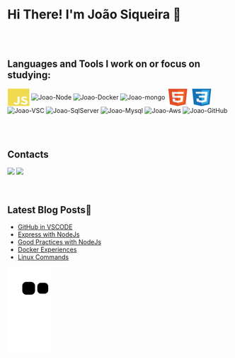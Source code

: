 # Hi There! I'm João Siqueira 👋

<!--
**joaopfsiqueira/joaopfsiqueira** is a ✨ _special_ ✨ repository because its `README.md` (this file) appears on your GitHub profile.

Here are some ideas to get you started:

- 🔭 I’m currently working on ...
- 🌱 I’m currently learning ...
- 👯 I’m looking to collaborate on ...
- 🤔 I’m looking for help with ...
- 💬 Ask me about ...
- 📫 How to reach me: ...
- 😄 Pronouns: ...
- ⚡ Fun fact: ...
-->
<!--
<div align="left">
  <a href="https://github.com/joaopfsiqueira">
  <img height="180em" src="https://github-readme-stats.vercel.app/api?username=joaopfsiqueira&show_icons=true&theme=dracula&include_all_commits=true&count_private=true&title_color=007bff&text_color=e7e7e7&icon_color=007bff&bg_color=171c28"/>
  <img height="180em" src="https://github-readme-stats.vercel.app/api/top-langs/?username=joaopfsiqueira&layout=compact&langs_count=7&title_color=007bff&text_color=e7e7e7&icon_color=007bff&bg_color=171c28"/>

    
</div>
-->  
<div style="display: inline_block"> <br><br>

  ## Languages and Tools I work on or focus on studying: 
  <img align="center" alt="Joao-Js" height="40" width="50" src="https://raw.githubusercontent.com/devicons/devicon/master/icons/javascript/javascript-plain.svg">
  <img align="center" alt="Joao-Node" height="40" width="50" src="https://cdn.jsdelivr.net/gh/devicons/devicon/icons/nodejs/nodejs-original.svg" />
  <img align="center" alt="Joao-Docker" height="40" width="50" src="https://cdn.jsdelivr.net/gh/devicons/devicon/icons/docker/docker-plain-wordmark.svg">
  <img align="center" alt="Joao-mongo" height="40" width="50" src="https://cdn.jsdelivr.net/gh/devicons/devicon/icons/mongodb/mongodb-plain-wordmark.svg">
  <img align="center" alt="Joao-HTML" height="40" width="50" src="https://raw.githubusercontent.com/devicons/devicon/master/icons/html5/html5-original.svg">
  <img align="center" alt="Joao-CSS" height="40" width="50" src="https://raw.githubusercontent.com/devicons/devicon/master/icons/css3/css3-original.svg">
  <img align="center" alt="Joao-VSC" height="40" width="50" src="https://cdn.jsdelivr.net/gh/devicons/devicon/icons/vscode/vscode-original.svg" />
  <img align="center" alt="Joao-SqlServer" height="40" width="50" src="https://cdn.jsdelivr.net/gh/devicons/devicon/icons/microsoftsqlserver/microsoftsqlserver-plain-wordmark.svg" />
    <img align="center" alt="Joao-Mysql" height="40" width="50" src="https://cdn.jsdelivr.net/gh/devicons/devicon/icons/mysql/mysql-original-wordmark.svg" />
    <img align="center" alt="Joao-Aws" height="40" width="50" src="https://cdn.jsdelivr.net/gh/devicons/devicon/icons/amazonwebservices/amazonwebservices-plain-wordmark.svg" />
    <img align="center" alt="Joao-GitHub" height="40" width="50" src="https://cdn.jsdelivr.net/gh/devicons/devicon/icons/github/github-original-wordmark.svg" />
 
</div>
    
  <br><br>
 
 ## Contacts
<div> 
  <a href = "mailto:joaopfsiqueiraa@gmail.com"><img src="https://img.shields.io/badge/-Gmail-%23333?style=for-the-badge&logo=gmail&logoColor=white" target="_blank"></a>
  <a href="https://www.linkedin.com/in/joaopfsiqueira" target="_blank"><img src="https://img.shields.io/badge/-LinkedIn-%230077B5?style=for-the-badge&logo=linkedin&logoColor=white" target="_blank"></a> 
 

 
</div>
<br><br>  

## Latest Blog Posts📩
- [GitHub in VSCODE](https://joaopfsiqueira.notion.site/Configurando-GitHub-no-VSCode-f3a582d79a464d4fbeb6d8555bf217f8)
- [Express with NodeJs](https://joaopfsiqueira.notion.site/Estrutura-de-pastas-Express-946ca1967ada44509df11bdc4f169a97)
- [Good Practices with NodeJs](https://joaopfsiqueira.notion.site/Boas-pr-ticas-Arquitetura-Node-Js-da2c2371677e4c9d8604f72c914c816e)
- [Docker Experiences](https://github.com/joaopfsiqueira/docker-experiences)
- [Linux Commands](https://github.com/joaopfsiqueira/linux)



 ![Snake animation](https://github.com/joaopfsiqueira/joaopfsiqueira/blob/output/github-contribution-grid-snake.svg)
